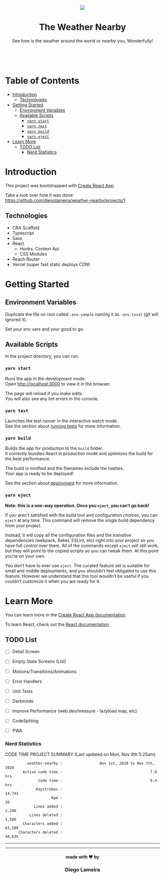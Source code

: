 <p align="center">
  <img src="https://user-images.githubusercontent.com/1857527/98501314-8ed30980-222d-11eb-8c0a-0976aaf68591.png" align="center" style="margin: 0 auto;" />
</p>
<h1 align="center">The Weather Nearby</h1>
<p align="center">
See how is the weather around the world or nearby you, Wonderfully!
</p>

<br />
<br />
<br />

<!-- omit in toc -->
# Table of Contents
- [Introduction](#introduction)
  - [Technologies](#technologies)
- [Getting Started](#getting-started)
  - [Environment Variables](#environment-variables)
  - [Available Scripts](#available-scripts)
    - [`yarn start`](#yarn-start)
    - [`yarn test`](#yarn-test)
    - [`yarn build`](#yarn-build)
    - [`yarn eject`](#yarn-eject)
- [Learn More](#learn-more)
  - [TODO List](#todo-list)
    - [Nerd Statistics](#nerd-statistics)

# Introduction

This project was bootstrapped with [Create React App](https://github.com/facebook/create-react-app).

Take a look over how it was done: https://github.com/diegolameira/weather-nearby/projects/1

## Technologies

- CRA Scaffold
- Typescript
- Sass
- React
  - Hooks, Context Api
  - CSS Modules
- Reach Router
- Vercel (super fast static deploys CDN)

# Getting Started

## Environment Variables

Duplicate the file on root called `.env.sample` naming it as `.env.local` (git will ignored it).

Set your env vars and your good to go.

## Available Scripts

In the project directory, you can run:

### `yarn start`

Runs the app in the development mode.\
Open [http://localhost:3000](http://localhost:3000) to view it in the browser.

The page will reload if you make edits.\
You will also see any lint errors in the console.

### `yarn test`

Launches the test runner in the interactive watch mode.\
See the section about [running tests](https://facebook.github.io/create-react-app/docs/running-tests) for more information.

### `yarn build`

Builds the app for production to the `build` folder.\
It correctly bundles React in production mode and optimizes the build for the best performance.

The build is minified and the filenames include the hashes.\
Your app is ready to be deployed!

See the section about [deployment](https://facebook.github.io/create-react-app/docs/deployment) for more information.

### `yarn eject`

**Note: this is a one-way operation. Once you `eject`, you can’t go back!**

If you aren’t satisfied with the build tool and configuration choices, you can `eject` at any time. This command will remove the single build dependency from your project.

Instead, it will copy all the configuration files and the transitive dependencies (webpack, Babel, ESLint, etc) right into your project so you have full control over them. All of the commands except `eject` will still work, but they will point to the copied scripts so you can tweak them. At this point you’re on your own.

You don’t have to ever use `eject`. The curated feature set is suitable for small and middle deployments, and you shouldn’t feel obligated to use this feature. However we understand that this tool wouldn’t be useful if you couldn’t customize it when you are ready for it.

# Learn More

You can learn more in the [Create React App documentation](https://facebook.github.io/create-react-app/docs/getting-started).

To learn React, check out the [React documentation](https://reactjs.org/).

## TODO List

- [ ] Detail Screen
- [ ] Empty State Screens (List)
- [ ] Motions/Transitions/Animations
- [ ] Error Handlers
- [ ] Unit Tests
- [ ] Darkmode
- [ ] Improve Performance (web.dev/measure - lazyload map, etc)
- [ ] CodeSpliting
- [ ] PWA


### Nerd Statistics


CODE TIME PROJECT SUMMARY     (Last updated on Mon, Nov 9th 5:25am)

              weather-nearby :                 Nov 1st, 2020 to Nov 7th, 2020
            Active code time :                                        7.8 hrs
                   Code time :                                        9.4 hrs
                  Keystrokes :                                         14,743
                         Kpm :                                             26
                 Lines added :                                          2,240
               Lines deleted :                                          1,586
            Characters added :                                         63,509
          Characters deleted :                                         48,635
-----------------------------------------------------------------------------

<hr />

<h4 align="center">made with ❤️ by</h4>
<h3 align="center">Diego Lameira</h3>